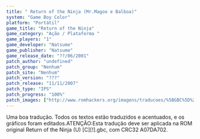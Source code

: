 ```yaml
---
title: " Return of the Ninja (Mr.Magoo e Balboa)"
system: "Game Boy Color"
platform: "Portátil"
game_title: "Return of the Ninja"
game_category: "Ação / Plataforma "
game_players: "1"
game_developer: "Natsume"
game_publisher: "Natsume"
game_release_date: "??/06/2001"
patch_author: "undefined"
patch_group: "Nenhum"
patch_site: "Nenhum"
patch_version: "???"
patch_release: "11/11/2007"
patch_type: "IPS"
patch_progress: "100%"
patch_images: ["http://www.romhackers.org/imagens/traducoes/%5BGBC%5D%20Return%20of%20the%20Ninja%20-%20Mr.Magoo%20e%20Balboa%20-%201.png","http://www.romhackers.org/imagens/traducoes/%5BGBC%5D%20Return%20of%20the%20Ninja%20-%20Mr.Magoo%20e%20Balboa%20-%202.png","http://www.romhackers.org/imagens/traducoes/%5BGBC%5D%20Return%20of%20the%20Ninja%20-%20Mr.Magoo%20e%20Balboa%20-%203.png"]
---
```

Uma boa tradução. Todos os textos estão traduzidos e acentuados, e os gráficos foram editados.ATENÇÃO:Esta tradução deve ser aplicada na ROM original Return of the Ninja (U) [C][!].gbc, com CRC32 A07DA702.